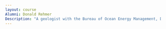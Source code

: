 ```yaml
---
layout: course
Alumni: Donald Rehmer
Description: "A geologist with the Bureau of Ocean Energy Management, Don also volunteers his time and efforts taking the front line when natural disasters occur. As a KCC student, he was on the Phi Theta Kappa All-USA Academic Team."
---
```

